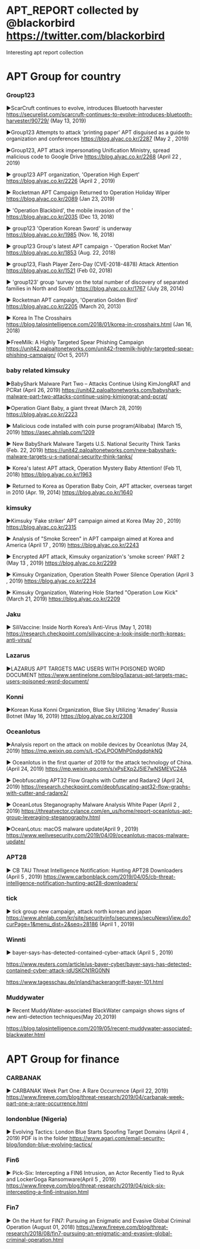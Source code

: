 # APT_REPORT collected by @blackorbird https://twitter.com/blackorbird 
Interesting apt report collection

# APT Group for country

### Group123

▶ScarCruft continues to evolve, introduces Bluetooth harvester
https://securelist.com/scarcruft-continues-to-evolve-introduces-bluetooth-harvester/90729/
(May 13, 2019)

▶Group123 Attempts to attack 'printing paper' APT disguised as a guide to organization and conferences
https://blog.alyac.co.kr/2287
(May 2 , 2019)

▶Group123, APT attack impersonating Unification Ministry, spread malicious code to Google Drive
https://blog.alyac.co.kr/2268
(April 22 , 2019)

▶ group123 APT organization, 'Operation High Expert'
https://blog.alyac.co.kr/2226
(April 2 , 2019)

▶ Rocketman APT Campaign Returned to Operation Holiday Wiper
https://blog.alyac.co.kr/2089
(Jan 23, 2019)

▶ 'Operation Blackbird', the mobile invasion of the '
https://blog.alyac.co.kr/2035
(Dec 13, 2018)

▶ group123 'Operation Korean Sword' is underway
https://blog.alyac.co.kr/1985
(Nov. 16, 2018)

▶ group123 Group's latest APT campaign - 'Operation Rocket Man'
https://blog.alyac.co.kr/1853
(Aug. 22, 2018)

▶ group123, Flash Player Zero-Day (CVE-2018-4878) Attack Attention
https://blog.alyac.co.kr/1521
(Feb 02, 2018)

▶ 'group123' group 'survey on the total number of discovery of separated families in North and South'
https://blog.alyac.co.kr/1767
(July 28, 2014)

▶ Rocketman APT campaign, 'Operation Golden Bird'
https://blog.alyac.co.kr/2205
(March 20, 2013)

▶ Korea In The Crosshairs
https://blog.talosintelligence.com/2018/01/korea-in-crosshairs.html
(Jan 16, 2018)

▶FreeMilk: A Highly Targeted Spear Phishing Campaign
https://unit42.paloaltonetworks.com/unit42-freemilk-highly-targeted-spear-phishing-campaign/
(Oct 5, 2017)


### baby related kimsuky

▶BabyShark Malware Part Two – Attacks Continue Using KimJongRAT and PCRat (April 26, 2019)
https://unit42.paloaltonetworks.com/babyshark-malware-part-two-attacks-continue-using-kimjongrat-and-pcrat/

▶Operation Giant Baby, a giant threat (March 28, 2019)
https://blog.alyac.co.kr/2223

▶ Malicious code installed with coin purse program(Alibaba) (March 15, 2019)
https://asec.ahnlab.com/1209

▶ New BabyShark Malware Targets U.S. National Security Think Tanks (Feb. 22, 2019)
https://unit42.paloaltonetworks.com/new-babyshark-malware-targets-u-s-national-security-think-tanks/

▶ Korea's latest APT attack, Operation Mystery Baby Attention! (Feb 11, 2018)
https://blog.alyac.co.kr/1963

▶ Returned to Korea as Operation Baby Coin, APT attacker, overseas target in 2010 (Apr. 19, 2014)
https://blog.alyac.co.kr/1640


### kimsuky

▶Kimsuky  'Fake striker' APT campaign aimed at Korea (May 20 , 2019)
https://blog.alyac.co.kr/2315

▶ Analysis of "Smoke Screen" in APT campaign aimed at Korea and America (April 17 , 2019)
https://blog.alyac.co.kr/2243

▶ Encrypted APT attack, Kimsuky organization's 'smoke screen' PART 2 (May 13 , 2019)
https://blog.alyac.co.kr/2299

▶ Kimsuky Organization, Operation Stealth Power Silence Operation (April 3 , 2019)
https://blog.alyac.co.kr/2234

▶ Kimsuky Organization, Watering Hole Started "Operation Low Kick"(March 21, 2019)
https://blog.alyac.co.kr/2209

### Jaku

▶ SiliVaccine: Inside North Korea’s Anti-Virus (May 1, 2018)
https://research.checkpoint.com/silivaccine-a-look-inside-north-koreas-anti-virus/

### Lazarus
▶LAZARUS APT TARGETS MAC USERS WITH POISONED WORD DOCUMENT
https://www.sentinelone.com/blog/lazarus-apt-targets-mac-users-poisoned-word-document/


### Konni
▶Korean Kusa Konni Organization, Blue Sky Utilizing 'Amadey' Russia Botnet  (May 16, 2019)
https://blog.alyac.co.kr/2308

### Oceanlotus

▶Analysis report on the attack on mobile devices by Oceanlotus (May 24, 2019)
https://mp.weixin.qq.com/s/L-tCvLPOOMhP0ndgdqhkNQ

▶ Oceanlotus in the first quarter of 2019 for the attack technology of China.(April 24, 2019)
https://mp.weixin.qq.com/s/xPsEXp2J5IE7wNSMEVC24A

▶ Deobfuscating APT32 Flow Graphs with Cutter and Radare2 (April 24, 2019)
https://research.checkpoint.com/deobfuscating-apt32-flow-graphs-with-cutter-and-radare2/

▶ OceanLotus Steganography Malware Analysis White Paper (April 2 , 2019)
https://threatvector.cylance.com/en_us/home/report-oceanlotus-apt-group-leveraging-steganography.html

▶OceanLotus: macOS malware update(April 9 , 2019)
https://www.welivesecurity.com/2019/04/09/oceanlotus-macos-malware-update/

### APT28
▶ CB TAU Threat Intelligence Notification: Hunting APT28 Downloaders  (April 5 , 2019)
https://www.carbonblack.com/2019/04/05/cb-threat-intelligence-notification-hunting-apt28-downloaders/


### tick

▶ tick group new campaign, attack north korean and japan
https://www.ahnlab.com/kr/site/securityinfo/secunews/secuNewsView.do?curPage=1&menu_dist=2&seq=28186
(April 1 , 2019)

### Winnti

▶ bayer-says-has-detected-contained-cyber-attack (April 5 , 2019)

https://www.reuters.com/article/us-bayer-cyber/bayer-says-has-detected-contained-cyber-attack-idUSKCN1RG0NN

https://www.tagesschau.de/inland/hackerangriff-bayer-101.html

### Muddywater

▶ Recent MuddyWater-associated BlackWater campaign shows signs of new anti-detection techniques(May 20,2019)

https://blog.talosintelligence.com/2019/05/recent-muddywater-associated-blackwater.html

# APT Group for finance

### CARBANAK

▶ CARBANAK Week Part One: A Rare Occurrence (April 22, 2019)
https://www.fireeye.com/blog/threat-research/2019/04/carbanak-week-part-one-a-rare-occurrence.html

### londonblue (Nigeria)

▶ Evolving Tactics: London Blue Starts Spoofing Target Domains (April 4 , 2019)
PDF is in the folder
https://www.agari.com/email-security-blog/london-blue-evolving-tactics/

### Fin6
▶ Pick-Six: Intercepting a FIN6 Intrusion, an Actor Recently Tied to Ryuk and LockerGoga Ransomware(April 5 , 2019)
https://www.fireeye.com/blog/threat-research/2019/04/pick-six-intercepting-a-fin6-intrusion.html

### Fin7
▶ On the Hunt for FIN7: Pursuing an Enigmatic and Evasive Global Criminal Operation (August 01, 2018)
https://www.fireeye.com/blog/threat-research/2018/08/fin7-pursuing-an-enigmatic-and-evasive-global-criminal-operation.html


